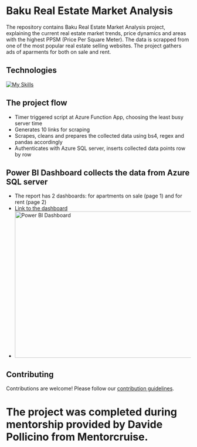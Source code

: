 # Baku Real Estate Market Analysis

The repository contains Baku Real Estate Market Analysis project, explaining the current real estate market trends, price dynamics and areas with the highest PPSM (Price Per Square Meter). The data is scrapped from one of the most popular real estate selling websites.
The project gathers ads of aparments for both on sale and rent.

## Technologies
[![My Skills](https://skillicons.dev/icons?i=python,azure,mysql,vscode,git)](https://skillicons.dev)


## The project flow
* Timer triggered script at  Azure Function App, choosing the least busy server time
* Generates 10 links for scraping
* Scrapes, cleans and prepares the collected data using bs4, regex and pandas accordingly
* Authenticates with Azure SQL server, inserts collected data points row by row

## Power BI Dashboard collects the data from Azure SQL server
* The report has 2 dashboards: for apartments on sale (page 1) and for rent (page 2)
* [Link to the dashboard](https://app.powerbi.com/view?r=eyJrIjoiNTc5MjJiNmUtZWJmMC00NTNmLTgyZmQtMjNkNTkxYzU3MzM3IiwidCI6Ijg2NzI4NzZhLWMwNWYtNDVhMC1iN2Y5LTgxMjRiN2JjZjU0YSIsImMiOjl9)
* <img src="https://i.postimg.cc/bv5vvjJy/PBI.png" width="700" height="400" alt="Power BI Dashboard">

## Contributing
Contributions are welcome! Please follow our [contribution guidelines](CONTRIBUTING.md).

# The project was completed during mentorship provided by Davide Pollicino from Mentorcruise.
